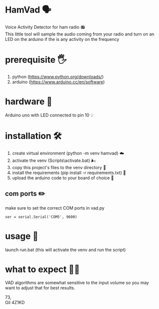 # HamVad 🗣️
Voice Activity Detector for ham radio 📻</br>
This little tool will sample the audio coming from your radio and turn on an LED on the arduino if the is any activity on the frequency

# prerequisite 🖐️
1. python (https://www.python.org/downloads/)
2. arduino (https://www.arduino.cc/en/software)

# hardware 🧰
Arduino uno with LED connected to pin 10 💡</br>

# installation 🛠
1. create virtual environment (python -m venv hamvad) ☁️
2. activate the venv (Scripts\activate.bat) 🌬️
3. copy this project's files to the venv directory 📑
4. install the requirements (pip install -r requirements.txt) 🧰
5. upload the arduino code to your board of choice 📂

## com ports ✏️
make sure to set the correct COM ports in vad.py<br/> 
```
ser = serial.Serial('COM5', 9600)
```

# usage 🚀
launch run.bat (this will activate the venv and run the script)

# what to expect 🤷‍♀️
VAD algorithms are somewhat sensitive to the input volume so you may want to adjust that for best results.</br>

73,<br/>
Gil 4Z1KD
